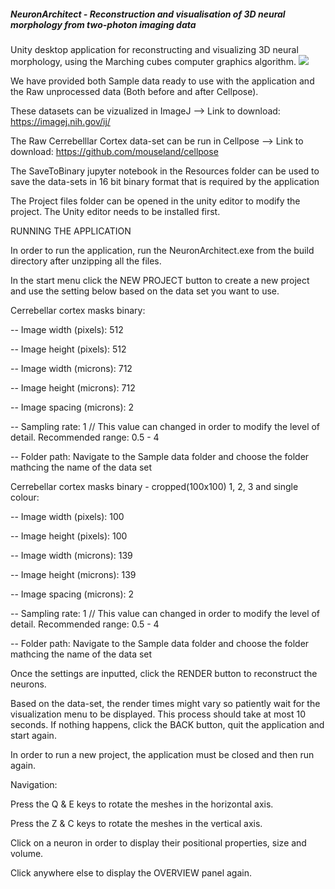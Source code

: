 ##### NeuronArchitect - Reconstruction and visualisation of 3D neural morphology from two-photon imaging data #####

Unity desktop application for reconstructing and visualizing 3D neural morphology, using the Marching cubes computer graphics algorithm. ![](ReconstructionProcess.gif)


We have provided both Sample data ready to use with the application and the Raw unprocessed data (Both before and after Cellpose).

These datasets can be vizualized in ImageJ --> Link to download: https://imagej.nih.gov/ij/

The Raw Cerrebelllar Cortex data-set can be run in Cellpose --> Link to download: https://github.com/mouseland/cellpose

The SaveToBinary jupyter notebook in the Resources folder can be used to save the data-sets in 16 bit binary format that
is required by the application

The Project files folder can be opened in the unity editor to modify the project. The Unity editor needs to be installed first. 

RUNNING THE APPLICATION
 
In order to run the application, run the NeuronArchitect.exe from the build directory after unzipping all the files. 

In the start menu click the NEW PROJECT button to create a  new project and use the setting below based on the data set you want to use.


Cerrebellar cortex masks binary:

-- Image width (pixels): 512

-- Image height (pixels): 512

-- Image width (microns): 712

-- Image height (microns): 712

-- Image spacing (microns): 2

-- Sampling rate: 1 // This value can changed in order to modify the level of detail. Recommended range: 0.5 - 4

-- Folder path: Navigate to the Sample data folder and choose the folder mathcing the name of the data set


Cerrebellar cortex masks binary - cropped(100x100) 1, 2, 3 and single colour:

-- Image width (pixels): 100

-- Image height (pixels): 100

-- Image width (microns): 139

-- Image height (microns): 139

-- Image spacing (microns): 2

-- Sampling rate: 1 // This value can changed in order to modify the level of detail. Recommended range: 0.5 - 4

-- Folder path: Navigate to the Sample data folder and choose the folder mathcing the name of the data set


Once the settings are inputted, click the RENDER button to reconstruct the neurons. 

Based on the data-set, the render times might vary so patiently wait for the visualization menu to be displayed. This
process should take at most 10 seconds. If nothing happens, click the BACK button, quit the application and start again. 

In order to run a new project, the application must be closed and then run again.

Navigation: 

Press the Q & E keys to rotate the meshes in the horizontal axis.

Press the Z & C keys to rotate the meshes in the vertical axis. 

Click on a neuron in order to display their positional properties, size and volume.

Click anywhere else to display the OVERVIEW  panel again. 

